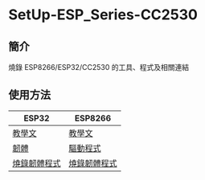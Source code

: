 # SetUp-ESP_Series-CC2530
## 簡介
燒錄 ESP8266/ESP32/CC2530 的工具、程式及相關連結
## 使用方法
|  ESP32   | ESP8266  |
|  ----  | ----  |
| [教學文](https://swf.com.tw/?p=1335)  | [教學文]() |
| [韌體](https://github.com/tailer954/SetUp-ESP_Series-CC2530/blob/main/ESP32/esp32-20210418-v1.15.bin) | [驅動程式](https://github.com/nodemcu/nodemcu-devkit/blob/master/Drivers/CH341SER_WINDOWS.zip) |
| [燒錄韌體程式](https://www.espressif.com/zh-hans/support/download/other-tools)| [燒錄韌體程式](https://github.com/nodemcu/nodemcu-flasher) |
